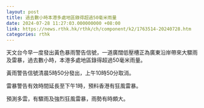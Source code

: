 ```yaml
---
layout: post
title: 過去數小時本港多處地區錄得超過50毫米雨量
date: 2024-07-28 11:27:03.000000000 +08:00
link: https://news.rthk.hk/rthk/ch/component/k2/1763514-20240728.htm
categories: rthk
---
```


天文台今早一度發出黃色暴雨警告信號，一道廣闊低壓槽正為廣東沿岸帶來大驟雨及雷暴，過去數小時，本港多處地區錄得超過50毫米雨量。

黃雨警告信號清晨5時50分發出，上午10時50分取消。

雷暴警告有效時間延長至下午1時，預料香港有狂風雷暴。

預測多雲，有驟雨及強烈狂風雷暴，雨勢有時頗大。
